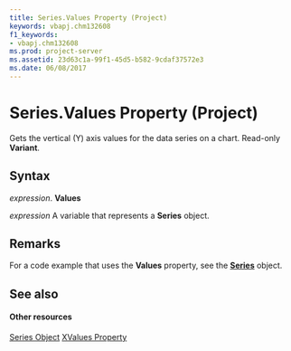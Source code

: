 ```yaml
---
title: Series.Values Property (Project)
keywords: vbapj.chm132608
f1_keywords:
- vbapj.chm132608
ms.prod: project-server
ms.assetid: 23d63c1a-99f1-45d5-b582-9cdaf37572e3
ms.date: 06/08/2017
---
```



# Series.Values Property (Project)
Gets the vertical (Y) axis values for the data series on a chart. Read-only **Variant**.

## Syntax

 _expression_. **Values**

 _expression_ A variable that represents a **Series** object.


## Remarks

For a code example that uses the **Values** property, see the **[Series](series-object-project.md)** object.


## See also


#### Other resources


[Series Object](series-object-project.md)
[XValues Property](series-xvalues-property-project.md)
